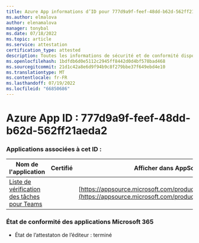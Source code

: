 ```yaml
---
title: Azure App informations d’ID pour 777d9a9f-feef-48dd-b62d-562ff21aeda2
ms.author: elmalova
author: elenamalova
manager: tonybal
ms.date: 07/18/2022
ms.topic: article
ms.service: attestation
certification_type: attested
description: Toutes les informations de sécurité et de conformité disponibles pour 777d9a9f-feef-48dd-b62d-562ff21aeda2.
ms.openlocfilehash: 1bdfdb6d0e5112c2945ff8442d0d4bf578bad468
ms.sourcegitcommit: 21d1c42a8e6d9f94b9c8f279bbe37f649ebd4e10
ms.translationtype: MT
ms.contentlocale: fr-FR
ms.lasthandoff: 07/19/2022
ms.locfileid: "66850686"
---
```

# <a name="azure-app-id-777d9a9f-feef-48dd-b62d-562ff21aeda2"></a>Azure App ID : 777d9a9f-feef-48dd-b62d-562ff21aeda2


### <a name="apps-associated-with-this-id"></a>Applications associées à cet ID :
| **Nom de l'application** | **Certifié** | **Afficher dans AppSource** |
|--------------|---------------|-----------------------|
| [Liste de vérification des tâches pour Teams](../forward/WA200004362.md) |  | [https://appsource.microsoft.com/product/office/WA200004362](https://appsource.microsoft.com/product/office/WA200004362) |

### <a name="microsoft-365-app-compliance-status"></a>État de conformité des applications Microsoft 365
- État de l’attestaton de l’éditeur : terminé
